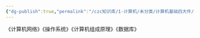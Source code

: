 ```yaml
---
{"dg-publish":true,"permalink":"/czc知识库/1-计算机/未分类/计算机基础四大件/","dgPassFrontmatter":true,"created":"2024-06-18T17:45:21.493+08:00","updated":"2024-12-08T12:23:18.496+08:00"}
---
```



《计算机网络》《操作系统》《计算机组成原理》《数据库》